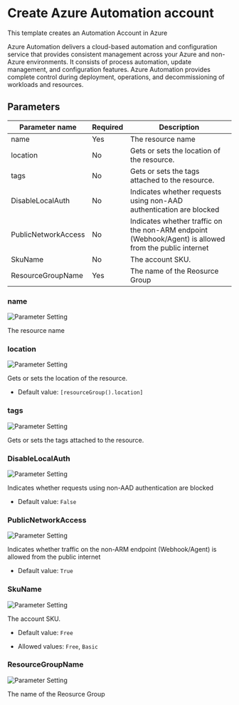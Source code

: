 # Create Azure Automation account

This template creates an Automation Account in Azure

Azure Automation delivers a cloud-based automation and configuration service that provides consistent management across your Azure and non-Azure environments. It consists of process automation, update management, and configuration features. Azure Automation provides complete control during deployment, operations, and decommissioning of workloads and resources.

## Parameters

Parameter name | Required | Description
-------------- | -------- | -----------
name           | Yes      | The resource name
location       | No       | Gets or sets the location of the resource.
tags           | No       | Gets or sets the tags attached to the resource.
DisableLocalAuth | No       | Indicates whether requests using non-AAD authentication are blocked
PublicNetworkAccess | No       | Indicates whether traffic on the non-ARM endpoint (Webhook/Agent) is allowed from the public internet
SkuName        | No       | The account SKU.
ResourceGroupName | Yes      | The name of the Reosurce Group

### name

![Parameter Setting](https://img.shields.io/badge/parameter-required-orange?style=flat-square)

The resource name

### location

![Parameter Setting](https://img.shields.io/badge/parameter-optional-green?style=flat-square)

Gets or sets the location of the resource.

- Default value: `[resourceGroup().location]`

### tags

![Parameter Setting](https://img.shields.io/badge/parameter-optional-green?style=flat-square)

Gets or sets the tags attached to the resource.

### DisableLocalAuth

![Parameter Setting](https://img.shields.io/badge/parameter-optional-green?style=flat-square)

Indicates whether requests using non-AAD authentication are blocked

- Default value: `False`

### PublicNetworkAccess

![Parameter Setting](https://img.shields.io/badge/parameter-optional-green?style=flat-square)

Indicates whether traffic on the non-ARM endpoint (Webhook/Agent) is allowed from the public internet

- Default value: `True`

### SkuName

![Parameter Setting](https://img.shields.io/badge/parameter-optional-green?style=flat-square)

The account SKU.

- Default value: `Free`

- Allowed values: `Free`, `Basic`

### ResourceGroupName

![Parameter Setting](https://img.shields.io/badge/parameter-required-orange?style=flat-square)

The name of the Reosurce Group
